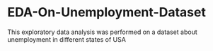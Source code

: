 # EDA-On-Unemployment-Dataset
This exploratory data analysis was performed on a dataset about unemployment in different states of USA
